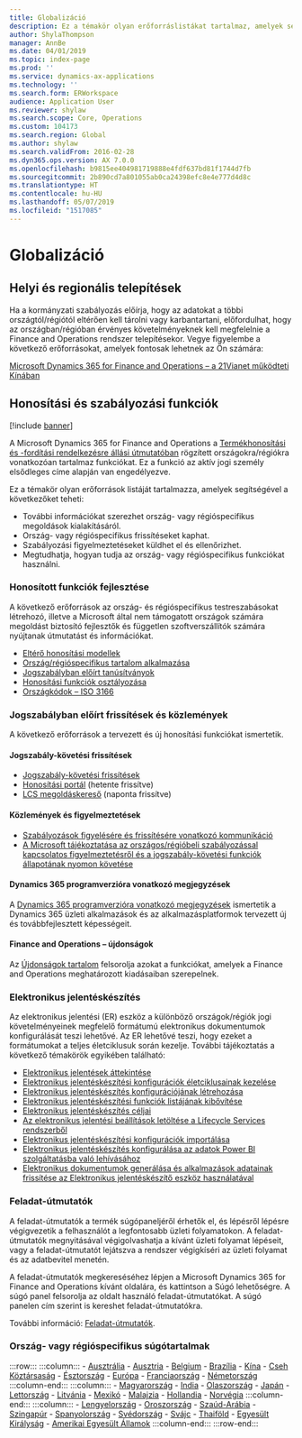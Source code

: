 ```yaml
---
title: Globalizáció
description: Ez a témakör olyan erőforráslistákat tartalmaz, amelyek segítségével többet tudhat meg az ország-és régióspecifikus funkciókról és ajánlatokról.
author: ShylaThompson
manager: AnnBe
ms.date: 04/01/2019
ms.topic: index-page
ms.prod: ''
ms.service: dynamics-ax-applications
ms.technology: ''
ms.search.form: ERWorkspace
audience: Application User
ms.reviewer: shylaw
ms.search.scope: Core, Operations
ms.custom: 104173
ms.search.region: Global
ms.author: shylaw
ms.search.validFrom: 2016-02-28
ms.dyn365.ops.version: AX 7.0.0
ms.openlocfilehash: b9815ee404981719888e4fdf637bd81f1744d7fb
ms.sourcegitcommit: 2b890cd7a801055ab0ca24398efc8e4e777d4d8c
ms.translationtype: HT
ms.contentlocale: hu-HU
ms.lasthandoff: 05/07/2019
ms.locfileid: "1517085"
---
```

# <a name="globalization"></a>Globalizáció

## <a name="local-and-regional-deployments"></a>Helyi és regionális telepítések
Ha a kormányzati szabályozás előírja, hogy az adatokat a többi országtól/régiótól eltérően kell tárolni vagy karbantartani, előfordulhat, hogy az országban/régióban érvényes követelményeknek kell megfelelnie a Finance and Operations rendszer telepítésekor. Vegye figyelembe a következő erőforrásokat, amelyek fontosak lehetnek az Ön számára:

[Microsoft Dynamics 365 for Finance and Operations – a 21Vianet működteti Kínában](https://docs.microsoft.com/dynamics365/unified-operations/dev-itpro/deployment/china-local-deployment)

## <a name="localization-and-regulatory-features"></a>Honosítási és szabályozási funkciók

[!include [banner](../includes/banner.md)]

A Microsoft Dynamics 365 for Finance and Operations a [Termékhonosítási és -fordítási rendelkezésre állási útmutatóban](https://aka.ms/dynamics_365_international_availability_deck) rögzített országokra/régiókra vonatkozóan tartalmaz funkciókat. Ez a funkció az aktív jogi személy elsődleges címe alapján van engedélyezve. 

Ez a témakör olyan erőforrások listáját tartalmazza, amelyek segítségével a következőket teheti: 
- További információkat szerezhet ország- vagy régióspecifikus megoldások kialakításáról.
- Ország- vagy régióspecifikus frissítéseket kaphat.
- Szabályozási figyelmeztetéseket küldhet el és ellenőrizhet.
- Megtudhatja, hogyan tudja az ország- vagy régióspecifikus funkciókat használni.

### <a name="developing-localized-solutions"></a>Honosított funkciók fejlesztése
A következő erőforrások az ország- és régióspecifikus testreszabásokat létrehozó, illetve a Microsoft által nem támogatott országok számára megoldást biztosító fejlesztők és független szoftverszállítók számára nyújtanak útmutatást és információkat.
-   [Eltérő honosítási modellek](separate-localization-models.md)
-   [Ország/régióspecifikus tartalom alkalmazása](apply-country-context.md)
-   [Jogszabályban előírt tanúsítványok](regulatory-certifications.md)
-   [Honosítási funkciók osztályozása](classify-localization-features.md)
-   [Országkódok – ISO 3166](https://www.iso.org/iso-3166-country-codes.html)

### <a name="regulatory-updates-and-communication"></a>Jogszabályban előírt frissítések és közlemények
A következő erőforrások a tervezett és új honosítási funkciókat ismertetik. 

#### <a name="regulatory-updates"></a>Jogszabály-követési frissítések
-   [Jogszabály-követési frissítések](../../financials/localizations/regulatory-updates.md)
-   [Honosítási portál](https://mbs.microsoft.com/customersource/northamerica/ax/support/support-news/GFMLocalizationPortalMC) (hetente frissítve)
-   [LCS megoldáskereső](../lifecycle-services/issue-search-lcs.md) (naponta frissítve)

#### <a name="communication-and-alerts"></a>Közlemények és figyelmeztetések
-   [Szabályozások figyelésére és frissítésére vonatkozó kommunikáció](regulatory-watch-communication.md)
-   [A Microsoft tájékoztatása az országos/régióbeli szabályozással kapcsolatos figyelmeztetésről és a jogszabály-követési funkciók állapotának nyomon követése](submit-localization-alerts.md)

#### <a name="dynamics-365-release-notes"></a>Dynamics 365 programverzióra vonatkozó megjegyzések
A [Dynamics 365 programverzióra vonatkozó megjegyzések](https://docs.microsoft.com/business-applications-release-notes/) ismertetik a Dynamics 365 üzleti alkalmazások és az alkalmazásplatformok tervezett új és továbbfejlesztett képességeit. 

#### <a name="finance-and-operations-whats-new"></a>Finance and Operations – újdonságok
Az [Újdonságok tartalom](../../fin-and-ops/get-started/whats-new-changed.md) felsorolja azokat a funkciókat, amelyek a Finance and Operations meghatározott kiadásaiban szerepelnek.

### <a name="electronic-reporting"></a>Elektronikus jelentéskészítés
Az elektronikus jelentési (ER) eszköz a különböző országok/régiók jogi követelményeinek megfelelő formátumú elektronikus dokumentumok konfigurálását teszi lehetővé. Az ER lehetővé teszi, hogy ezeket a formátumokat a teljes életciklusuk során kezelje. További tájékoztatás a következő témakörök egyikében található:
-   [Elektronikus jelentések áttekintése](../analytics/general-electronic-reporting.md)
-   [Elektronikus jelentéskészítési konfigurációk életciklusainak kezelése](../analytics/general-electronic-reporting-manage-configuration-lifecycle.md)
-   [Elektronikus jelentéskészítés konfigurációjának létrehozása](../analytics/electronic-reporting-configuration.md)
-   [Elektronikus jelentéskészítési funkciók listájának kibővítése](../analytics/general-electronic-reporting-formulas-list-extension.md)
-   [Elektronikus jelentéskészítés céljai](../analytics/electronic-reporting-destinations.md)
-   [Az elektronikus jelentési beállítások letöltése a Lifecycle Services rendszerből](../analytics/download-electronic-reporting-configuration-lcs.md)
-   [Elektronikus jelentéskészítési konfigurációk importálása](../analytics/electronic-reporting-import-ger-configurations.md)
-   [Elektronikus jelentéskészítés konfigurálása az adatok Power BI szolgáltatásba való lehívásához](../analytics/general-electronic-reporting-report-configuration-get-data-powerbi.md)
-   [Elektronikus dokumentumok generálása és alkalmazások adatainak frissítése az Elektronikus jelentéskészítő eszköz használatával](../analytics/generate-electronic-documents-update-application-data.md)

### <a name="task-guides"></a>Feladat-útmutatók
A feladat-útmutatók a termék súgópaneljéről érhetők el, és lépésről lépésre végigvezetik a felhasználót a legfontosabb üzleti folyamatokon. A feladat-útmutatók megnyitásával végigolvashatja a kívánt üzleti folyamat lépéseit, vagy a feladat-útmutatót lejátszva a rendszer végigkíséri az üzleti folyamat és az adatbevitel menetén.

A feladat-útmutatók megkereséséhez lépjen a Microsoft Dynamics 365 for Finance and Operations kívánt oldalára, és kattintson a Súgó lehetőségre. A súgó panel felsorolja az oldalt használó feladat-útmutatókat. A súgó panelen cím szerint is kereshet feladat-útmutatókra.

További információ: [Feladat-útmutatók](../../fin-and-ops/get-started/help-overview.md#task-guides).


### <a name="countryregion-specific-help-content"></a>Ország- vagy régióspecifikus súgótartalmak
:::row:::
    :::column:::
        - [Ausztrália](../../financials/localizations/australia.md)
        - [Ausztria](../../financials/localizations/austria.md)
        - [Belgium](../../financials/localizations/belgium.md)
        - [Brazília](../../financials/localizations/brazil.md)
        - [Kína](../../financials/localizations/china.md)
        - [Cseh Köztársaság](../../financials/localizations/czech-republic.md)
        - [Észtország](../../financials/localizations/estonia.md)
        - [Európa](../../financials/localizations/europe.md)
        - [Franciaország](../../financials/localizations/france.md)
        - [Németország](../../financials/localizations/germany.md)
    :::column-end:::
    :::column:::
        - [Magyarország](../../financials/localizations/hungary.md)
        - [India](../../financials/localizations/india.md)
        - [Olaszország](../../financials/localizations/italy.md)
        - [Japán](../../financials/localizations/japan.md)
        - [Lettország](../../financials/localizations/latvia.md)
        - [Litvánia](../../financials/localizations/lithuania.md)
        - [Mexikó](../../financials/localizations/mexico.md)
        - [Malajzia](../../financials/localizations/malaysia.md)
        - [Hollandia](../../financials/localizations/netherlands.md)
        - [Norvégia](../../financials/localizations/norway.md)
    :::column-end:::
    :::column:::
        - [Lengyelország](../../financials/localizations/poland.md)
        - [Oroszország](../../financials/localizations/russia.md)
        - [Szaúd-Arábia](../../financials/localizations/saudi-arabia.md)
        - [Szingapúr](../../financials/localizations/singapore.md)
        - [Spanyolország](../../financials/localizations/spain.md)
        - [Svédország](../../financials/localizations/sweden.md)
        - [Svájc](../../financials/localizations/switzerland.md)
        - [Thaiföld](../../financials/localizations/thailand.md)
        - [Egyesült Királyság](../../financials/localizations/united-kingdom.md)
        - [Amerikai Egyesült Államok](../../financials/localizations/united-states.md)
    :::column-end:::
:::row-end:::






